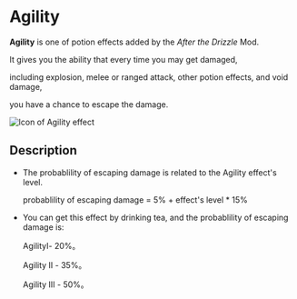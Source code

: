 # Agility

**Agility** is one of potion effects added by the *After the Drizzle* Mod.

It gives you the ability that every time you may get damaged, 

including explosion, melee or ranged attack, other potion effects, and void damage, 

you have a chance to escape the damage.

![Icon of Agility effect](../.gitbook/assets/effects/agility.png)

## Description

- The probablility of escaping damage is related to the Agility effect's level.

  probablility of escaping damage = 5% + effect's level * 15%

- You can get this effect by drinking tea, and the probablility of escaping damage is:

  AgilityⅠ- 20%。

  Agility Ⅱ - 35%。

  Agility Ⅲ - 50%。
